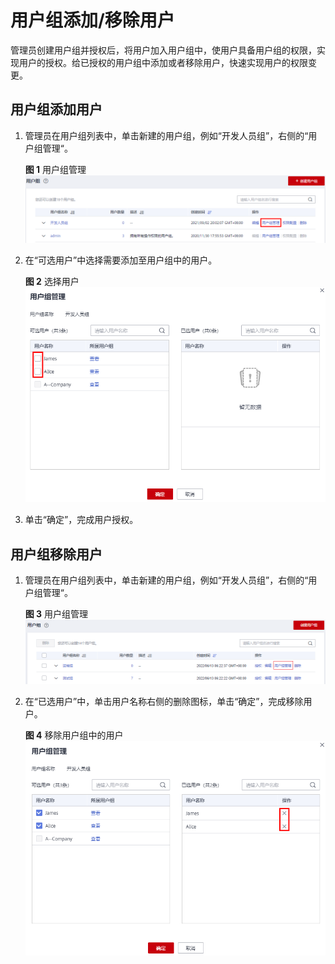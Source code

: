 # 用户组添加/移除用户<a name="iam_03_0002"></a>

管理员创建用户组并授权后，将用户加入用户组中，使用户具备用户组的权限，实现用户的授权。给已授权的用户组中添加或者移除用户，快速实现用户的权限变更。

## 用户组添加用户<a name="section13174442163212"></a>

1.  管理员在用户组列表中，单击新建的用户组，例如“开发人员组”，右侧的“用户组管理“。

    **图 1**  用户组管理<a name="fig621416445293"></a>  
    ![](figures/用户组管理.png "用户组管理")

2.  在“可选用户”中选择需要添加至用户组中的用户。

    **图 2**  选择用户<a name="fig1914615506914"></a>  
    ![](figures/选择用户.png "选择用户")

3.  单击“确定”，完成用户授权。

## 用户组移除用户<a name="section651117322241"></a>

1.  管理员在用户组列表中，单击新建的用户组，例如“开发人员组”，右侧的“用户组管理“。

    **图 3**  用户组管理<a name="fig1595764015307"></a>  
    ![](figures/用户组管理-0.png "用户组管理-0")

2.  在“已选用户”中，单击用户名称右侧的删除图标，单击“确定”，完成移除用户。

    **图 4**  移除用户组中的用户<a name="fig17966858102816"></a>  
    ![](figures/移除用户组中的用户.png "移除用户组中的用户")


